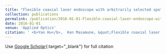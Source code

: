 ```yaml
---
title: "Flexible coaxial laser endoscope with arbitrarily selected spots in endoscopic view for photodynamic tumor therapy"
collection: publications
permalink: /publication/2016-01-01-Flexible-coaxial-laser-endoscope-with-arbitrarily-selected-spots-in-endoscopic-view-for-photodynamic-tumor-therapy
date: 2016-01-01
venue: 'Applied Optics'
citation: ' <b>Yan Hu</b>,  Ken Masamune, &quot;Flexible coaxial laser endoscope with arbitrarily selected spots in endoscopic view for photodynamic tumor therapy.&quot; Applied Optics, 2016.'
---
```

Use [Google Scholar](https://scholar.google.com/scholar?q=Flexible+coaxial+laser+endoscope+with+arbitrarily+selected+spots+in+endoscopic+view+for+photodynamic+tumor+therapy){:target="_blank"} for full citation